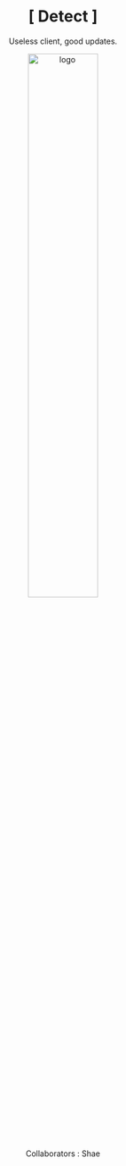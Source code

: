 <div align="center">
  
# [ Detect ]
  
Useless client, good updates.
  
<img src="https://ibb.co/crQQkKW" alt="logo" width="50%" />
  
Collaborators : Shae
